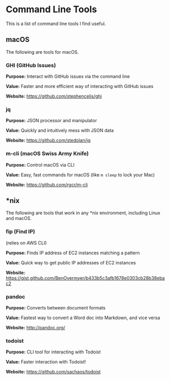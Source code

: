 # Command Line Tools

This is a list of command line tools I find useful.

## macOS

The following are tools for macOS.

### GHI (GitHub Issues)

**Purpose:** Interact with GitHub issues via the command line

**Value:** Faster and more efficient way of interacting with GitHub issues

**Website:** https://github.com/stephencelis/ghi

### jq

**Purpose:** JSON processor and manipulator

**Value:** Quickly and intuitively mess with JSON data

**Website:** https://github.com/stedolan/jq

### m-cli (macOS Swiss Army Knife)

**Purpose:** Control macOS via CLI

**Value:** Easy, fast commands for macOS (like `m sleep` to lock your Mac)

**Website:** https://github.com/rgcr/m-cli

## *nix

The following are tools that work in any *nix environment, including Linux and macOS.

### fip (Find IP)

(relies on AWS CLI)

**Purpose:** Finds IP address of EC2 instances matching a pattern

**Value:** Quick way to get public IP addresses of EC2 instances

**Website:** https://gist.github.com/BenOvermyer/b433b5c3afb1678e0303cb28b38ebac2

### pandoc

**Purpose:** Converts between document formats

**Value:** Fastest way to convert a Word doc into Markdown, and vice versa

**Website:** http://pandoc.org/

### todoist

**Purpose:** CLI tool for interacting with Todoist

**Value:** Faster interaction with Todoist!

**Website:** https://github.com/sachaos/todoist

